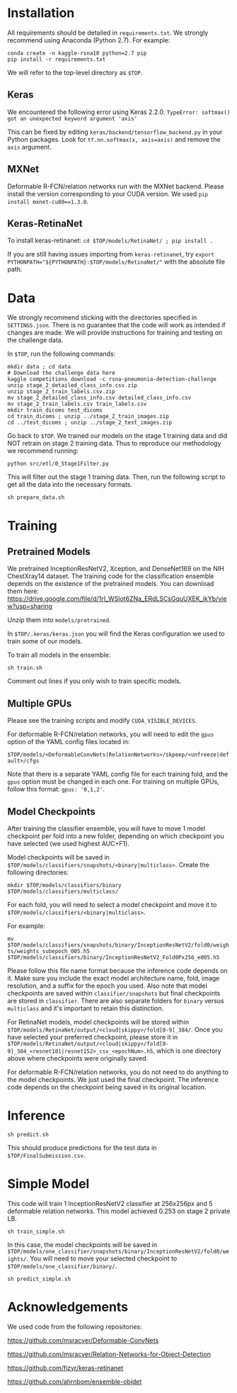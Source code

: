 # Installation 

All requirements should be detailed in `requirements.txt`. We strongly recommend using Anaconda (Python 2.7). For example:

```
conda create -n kaggle-rsna18 python=2.7 pip
pip install -r requirements.txt
```

We will refer to the top-level directory as `$TOP`.

## Keras

We encountered the following error using Keras 2.2.0. 
`TypeError: softmax() got an unexpected keyword argument 'axis'`

This can be fixed by editing `keras/backend/tensorflow_backend.py` in your Python packages. Look for `tf.nn.softmax(x, axis=axis)` and remove the `axis` argument. 

## MXNet

Deformable R-FCN/relation networks run with the MXNet backend. Please install the version corresponding to your CUDA version. We used `pip install mxnet-cu80==1.3.0`. 

## Keras-RetinaNet

To install keras-retinanet:
`cd $TOP/models/RetinaNet/ ; pip install .` 

If you are still having issues importing from `keras-retinanet`, try `export PYTHONPATH="${PYTHONPATH}:$TOP/models/RetinaNet/"` with the absolute file path. 

# Data

We strongly recommend sticking with the directories specified in `SETTINGS.json`. There is no guarantee that the code will work as intended if changes are made. We will provide instructions for training and testing on the challenge data.  

In `$TOP`, run the following commands: 
```
mkdir data ; cd data 
# Download the challenge data here 
kaggle competitions download -c rsna-pneumonia-detection-challenge
unzip stage_2_detailed_class_info.csv.zip 
unzip stage_2_train_labels.csv.zip 
mv stage_2_detailed_class_info.csv detailed_class_info.csv 
mv stage_2_train_labels.csv train_labels.csv 
mkdir train_dicoms test_dicoms 
cd train_dicoms ; unzip ../stage_2_train_images.zip 
cd ../test_dicoms ; unzip ../stage_2_test_images.zip 
```

Go back to `$TOP`. We trained our models on the stage 1 training data and did NOT retrain on stage 2 training data. Thus to reproduce our methodology we recommend running: 

`python src/etl/0_Stage1Filter.py`

This will filter out the stage 1 training data. Then, run the following script to get all the data into the necessary formats. 

`sh prepare_data.sh`

# Training 

## Pretrained Models
We pretrained InceptionResNetV2, Xception, and DenseNet169 on the NIH ChestXray14 dataset. The training code for the classification ensemble depends on the existence of the pretrained models. You can download them here:
https://drive.google.com/file/d/1rI_WSlot6ZNa_ERdLSCsGquUXEK_ikYb/view?usp=sharing

Unzip them into `models/pretrained`.

In `$TOP/.keras/keras.json` you will find the Keras configuration we used to train some of our models. 

To train all models in the ensemble:

`sh train.sh`

Comment out lines if you only wish to train specific models. 

## Multiple GPUs

Please see the training scripts and modify `CUDA_VISIBLE_DEVICES`. 

For deformable R-FCN/relation networks, you will need to edit the `gpus` option of the YAML config files located in: 

`$TOP/models/<DeformableConvNets|RelationNetworks>/skpeep/<unfreeze|default>/cfgs`

Note that there is a separate YAML config file for each training fold, and the `gpus` option must be changed in each one. For training on multiple GPUs, follow this format: `gpus: '0,1,2'`.

## Model Checkpoints

After training the classifier ensemble, you will have to move 1 model checkpoint per fold into a new folder, depending on which checkpoint you have selected (we used highest AUC+F1). 

Model checkpoints will be saved in `$TOP/models/classifiers/snapshots/<binary|multiclass>`. Create the following directories:

`mkdir $TOP/models/classifiers/binary $TOP/models/classifiers/multiclass/`

For each fold, you will need to select a model checkpoint and move it to `$TOP/models/classifiers/<binary|multiclass>`.

For example: 

`mv $TOP/models/classifiers/snapshots/binary/InceptionResNetV2/fold0/weights/weights_subepoch_005.h5 $TOP/models/classifiers/binary/InceptionResNetV2_Fold0Px256_e005.h5` 

Please follow this file name format because the inference code depends on it. Make sure you include the exact model architecture name, fold, image resolution, and a suffix for the epoch you used. Also note that model checkpoints are saved within `classifier/snapshots` but final checkpoints are stored in `classifier`. There are also separate folders for `binary` versus `multiclass` and it's important to retain this distinction. 

For RetinaNet models, model checkpoints will be stored within `$TOP/models/RetinaNet/output/<cloud|skippy>/fold[0-9]_384/`. Once you have selected your preferred checkpoint, please store it in `$TOP/models/RetinaNet/output/<cloud|skippy>/fold[0-9]_384_<resnet101|resnet152>_csv_<epochNum>.h5`, which is one directory above where checkpoints were originally saved. 

For deformable R-FCN/relation networks, you do not need to do anything to the model checkpoints. We just used the final checkpoint. The inference code depends on the checkpoint being saved in its original location. 

# Inference 

`sh predict.sh` 

This should produce predictions for the test data in `$TOP/FinalSubmission.csv`.

# Simple Model 

This code will train 1 InceptionResNetV2 classifier at 256x256px and 5 deformable relation networks. This model achieved 0.253 on stage 2 private LB. 

`sh train_simple.sh` 

In this case, the model checkpoints will be saved in `$TOP/models/one_classifier/snapshots/binary/InceptionResNetV2/fold0/weights/`. You will need to move your selected checkpoint to `$TOP/models/one_classifier/binary/`.

`sh predict_simple.sh`

# Acknowledgements

We used code from the following repositories: 

https://github.com/msracver/Deformable-ConvNets

https://github.com/msracver/Relation-Networks-for-Object-Detection

https://github.com/fizyr/keras-retinanet

https://github.com/ahrnbom/ensemble-objdet
